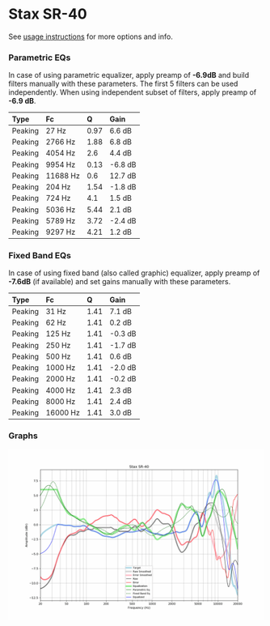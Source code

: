 # Stax SR-40
See [usage instructions](https://github.com/jaakkopasanen/AutoEq#usage) for more options and info.

### Parametric EQs
In case of using parametric equalizer, apply preamp of **-6.9dB** and build filters manually
with these parameters. The first 5 filters can be used independently.
When using independent subset of filters, apply preamp of **-6.9 dB**.

| Type    | Fc       |    Q | Gain    |
|:--------|:---------|:-----|:--------|
| Peaking | 27 Hz    | 0.97 | 6.6 dB  |
| Peaking | 2766 Hz  | 1.88 | 6.8 dB  |
| Peaking | 4054 Hz  | 2.6  | 4.4 dB  |
| Peaking | 9954 Hz  | 0.13 | -6.8 dB |
| Peaking | 11688 Hz | 0.6  | 12.7 dB |
| Peaking | 204 Hz   | 1.54 | -1.8 dB |
| Peaking | 724 Hz   | 4.1  | 1.5 dB  |
| Peaking | 5036 Hz  | 5.44 | 2.1 dB  |
| Peaking | 5789 Hz  | 3.72 | -2.4 dB |
| Peaking | 9297 Hz  | 4.21 | 1.2 dB  |

### Fixed Band EQs
In case of using fixed band (also called graphic) equalizer, apply preamp of **-7.6dB**
(if available) and set gains manually with these parameters.

| Type    | Fc       |    Q | Gain    |
|:--------|:---------|:-----|:--------|
| Peaking | 31 Hz    | 1.41 | 7.1 dB  |
| Peaking | 62 Hz    | 1.41 | 0.2 dB  |
| Peaking | 125 Hz   | 1.41 | -0.3 dB |
| Peaking | 250 Hz   | 1.41 | -1.7 dB |
| Peaking | 500 Hz   | 1.41 | 0.6 dB  |
| Peaking | 1000 Hz  | 1.41 | -2.0 dB |
| Peaking | 2000 Hz  | 1.41 | -0.2 dB |
| Peaking | 4000 Hz  | 1.41 | 2.3 dB  |
| Peaking | 8000 Hz  | 1.41 | 2.4 dB  |
| Peaking | 16000 Hz | 1.41 | 3.0 dB  |

### Graphs
![](./Stax%20SR-40.png)